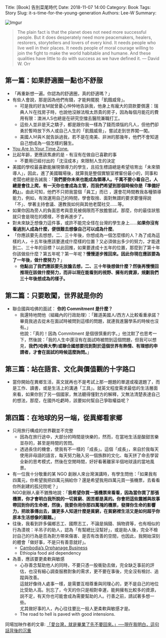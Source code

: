 Title: [Book] 告別菜尾時代
Date: 2018-11-07 14:00
Category: Book
Tags: Story
Slug: it-s-time-for-the-young-generation
Authors: Lee-W
Summary: 


![Imgur](https://i.imgur.com/0he265Qm.jpg)

<!--more-->

> The plain fact is that the planet does not need more successful people. But it does desperately need more peacemakers, healers, restorers, storytellers and lovers of every kind. It needs people who live well in their places. It needs people of moral courage willing to join the fight to make the world habitable and humane. And these qualities have little to do with success as we have defined it.
> –– David W. Orr

## 第一篇：如果舒適圈一點也不舒服
* 「再重新想一遍。你認為的舒適圈，真的舒適嗎？」
* 有些人會說，那是因為他們有錢，才能夠擺脫「飢餓威脅」。
    * 可是我的好友M就曾憂心忡忡地告訴我，他身上有龐大的貸款要償還：瑞典人Ｎ在找房子時，也說他沒辦法租太昂貴的房子，因為每個月能花的費用有限：澳洲人S也總是在研究空擋去醫院兼職打工。  
    * 這些人並非是天之驕子，都是跟你我一樣為了錢而煩惱的凡人，但他們卻勇於暫時放下外人或自己人生的「飢餓威脅」，嘗試走到世界闖一闖。
    * 美國人Ｍ與Ｋ就告訴過我，若不是在南美、非洲的那幾年，他們不會知道自己想成為一個怎樣的醫生。
* [You Are In Your Time Zone.](https://www.linkedin.com/pulse/you-your-time-zone-dr-abhijit-singh/)
* 比起年齡，更應該焦慮的是 - 有沒有在做自已喜歡的事
    * 不要用已經付出的「沈沒成本」來限制人生的決定
* 美國的學校最喜歡能展現領導力的學生，且招生標語總是希望培育出「未來領導人」，因此，進了美國職場後，就算我是整個實驗室裡輩份最小的，同事和老闆也總是告誡我：「**我們要你未來也能成為領導人。千萬不要小看自己，人總是會往上爬，有一天你也會成為主管，而我們希望到那個時候你是『準備好的』**」。由此可知，他們不只把我當個「員工」而已 ，還會花時間教我各種領導能力，例如，有效運用自己的時間，學會取捨、面對無謂的要求要懂得說「不」、學著主持會議、還教我如何與其他老闆社交......等。
* 如果你因為旁人的負面思考與意見被侷限而不放膽嘗試，那麼，你的最佳狀態就只會是現在的模樣，不會再進步了。
* 對未來缺乏想像力這件事，或許不能完全怪在台灣的學生身上......**如果你沒有看過別人成為什麼，便很難去想像自己可以成為什麼**。
* 「你應該要先去想想，二、三十年後，你想成為一個怎麼樣的人？為了成為這樣的人，十五年後應該要達成什麼樣的位置？又必須做出多少的努力，才能達到二、三十年的目標？以此回推，如果要達成十五年的位置，那麼到了第十年你該做些什麼？第五年呢？第一年呢？**慢慢逐步推回來。因此你現在應該要為了一年後，做什麼努力？**」  
    * **他點出了我們應該要先放膽去想，二、三十年後想做什麼？然後再慢慢回推現在該做什麼努力，而非以現在能看到的視野、擁有的資源，規劃我們三十年後想成為的樣子。**
  
## 第二篇：只要敢闖，世界就是你的
* 聯合國與哈佛的面試： **你的 Commitment 是什麼？**
    * 我還特地問他（組織內的行政助理）：「難道美國人/西方人比較看重承諾？畢竟我過去從未在面試時被問到這樣的問題，就連我進醫學系的時候也沒有。」  
      他說：「真的！因為 Commitment 是個很慎重的字。」他沈默了也思考一下，然後說：「我的人生中還沒有在面試時被問到這個問題，但我可以想見，**我們(哈佛大學)或聯合國想要找到對於這個世界有熱情、有理想的申請者，才會在面試的時候這麼詢問。**」
      
## 第三篇：站在語言、文化與價值觀的十字路口
* 當你開始在異鄉生活，英文就再也不是考試上那一題題的單選或複選題了，而是工作、讀書，或是生活上的溝通「工具」。就英文程度需求最低的生活層面來看，如果你到了另一個國家，無法聽得懂對方的解釋，又無法清楚表達自己的想法，那麼，在國外吃虧時，該要如何幫自己爭取權益呢？

## 第四篇：在地球的另一端，從異鄉看家鄉
* 只用旅行構成的世界觀並不完整
    * 因為在旅行途中，大部分的時間是快樂的，然而，在當地生活是酸甜苦樂並存的，甚至是時間的苦悶。
    * 透過長住的機會，使我有不一樣的「成長」。這個「成長」，來自於我每天使用非母語的語言，每天努力融入另一個族群的文化、每天拼了命去學習全新的思考模式，然後在空閒時間，好好看著離家半個地球遠的當地風景。
* 有一位我十分敬重的某 NGO 創辦人來台灣演講時，有學生問他：「如果我有四萬元，你希望我把四萬元捐給你？還是希望我用四萬元買一張機票，去看看你所創建的孤兒院呢？」  
  NGO創辦人豪不猶豫地說：「**我希望你買一張機票來看看，因為當你買了那張機票，你才會明白我所說的一切貧窮、困苦都是真的。你會把這些震撼與故事帶回到你的生命裡，然後，我要你用你那四萬塊的機票，發揮你生命的影響力，把故事傳出去，讓更多人知道什麼是貧窮，在貧窮裡生活又是如何超乎你原本生活想像的艱難。**」
* 往後，我看到許多偏鄉志工、國際志工，不論是捐錢、捐物資等，也有相似的行為漠視：半吊子的助人，認為「有幫總比沒幫好」，或是助人後，完全不檢討自己的行為是否為對方帶來傷害、是否有改善的空間，也因此，我開始深刻的體會「做好事，不是只有善意就好」。
    * [Cambodia’s Orphanage Business](https://www.huffingtonpost.com/juliana-ruhfus/cambodias-orphanage-busin_b_1616255.html)
    * Ethiopia food aid dependency
* 為善，應該要更柔軟與敏感
    * 心存善念幫助他人的同時，不要只憑一股衝勁去做，完全缺乏事前的評估，也沒有細心調查服務對象的需求，更不要在事後，完全沒有檢討、追蹤與改善。  
      這就好像待人處事一樣，是需要互相尊重與同理心的，更不是自己的地位比受助人高。別忘了，今天的你只是相對幸運，能夠擁有比較多的資源，説不定，有天你也可能會成為需要幫助的人。行善之前，請試著多想一些。  
      尤其做好事的人，內心往往要比一般人更柔軟與敏感才是。
    * The road to hell is paved with good intensions.

    
    
同場加映作者的文章: [「愛台灣，就是畢業了先不要回來。」──現在我明白，這句話背後的沉重](https://crossing.cw.com.tw/blogTopic.action?id=689&nid=7083)